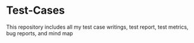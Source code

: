 # Test-Cases
This repository includes all my test case writings, test report, test metrics, bug reports, and mind map
